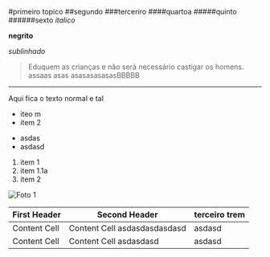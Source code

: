 #primeiro topico
##segundo
###terceriro
####quartoa
#####quinto
######sexto
*italico*

**negrito**

_sublinhado_

>Eduquem as crianças e não será necessário castigar os homens.
assaas
asas
asasasasasasBBBBB

- - -
Aqui fica o texto normal e tal

+ iteo m
+ item 2

- asdas
- asdasd

1. item 1
1. item 1.1a
2. item 2

![Foto 1](http://www.scielo.br/img/revistas/pab/v47n6/a03tab03.jpg "Foto 1")

First Header  | Second Header 					| terceiro trem |
------------- | ------------- 					| -------------  	|
Content Cell  | Content Cell asdasdasdasdasd 	| asdasd |
Content Cell  | Content Cell asdasdasd		 	| asdasd |